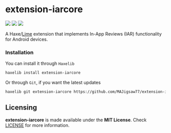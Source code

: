 # extension-iarcore

![](https://img.shields.io/github/repo-size/MAJigsaw77/extension-iarcore) ![](https://badgen.net/github/open-issues/MAJigsaw77/extension-iarcore) ![](https://badgen.net/badge/license/MIT/green)

A Haxe/[Lime](https://lime.openfl.org) extension that implements In-App Reviews (IAR) functionality for Android devices.

### Installation

You can install it through `Haxelib`
```bash
haxelib install extension-iarcore
```
Or through `Git`, if you want the latest updates
```bash
haxelib git extension-iarcore https://github.com/MAJigsaw77/extension-iarcore.git
```

## Licensing

**extension-iarcore** is made available under the **MIT License**. Check [LICENSE](./LICENSE) for more information.
